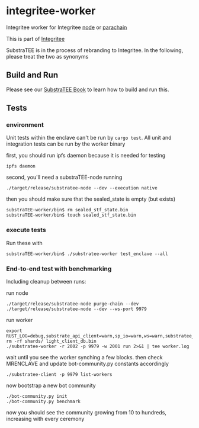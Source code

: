 # integritee-worker

Integritee worker for Integritee [node](https://github.com/integritee-network/integritee-node) or [parachain](https://github.com/integritee-network/parachain)

This is part of [Integritee](https://integritee.network)

SubstraTEE is in the process of rebranding to Integritee. In the following, please treat the two as synonyms

## Build and Run
Please see our [SubstraTEE Book](https://www.substratee.com/howto_worker.html) to learn how to build and run this.

## Tests
### environment
Unit tests within the enclave can't be run by `cargo test`. All unit and integration tests can be run by the worker binary

first, you should run ipfs daemon because it is needed for testing
```
ipfs daemon
```
second, you'll need a substraTEE-node running
```
./target/release/substratee-node --dev --execution native
```
then you should make sure that the sealed_state is empty (but exists)
```
substraTEE-worker/bin$ rm sealed_stf_state.bin
substraTEE-worker/bin$ touch sealed_stf_state.bin
```

### execute tests
Run these with
```
substraTEE-worker/bin$ ./substratee-worker test_enclave --all
```

### End-to-end test with benchmarking

Including cleanup between runs:

run node
```
./target/release/substratee-node purge-chain --dev
./target/release/substratee-node --dev --ws-port 9979
```

run worker

```
export RUST_LOG=debug,substrate_api_client=warn,sp_io=warn,ws=warn,substratee_worker=info,substratee_worker_enclave=info,sp_io::misc=debug,runtime=debug,substratee_worker_enclave::state=warn,substratee_stf::sgx=info,light_client=warn,rustls=warn
rm -rf shards/ light_client_db.bin
./substratee-worker -r 2002 -p 9979 -w 2001 run 2>&1 | tee worker.log
```

wait until you see the worker synching a few blocks. then check MRENCLAVE and update bot-community.py constants accordingly

```
./substratee-client -p 9979 list-workers
```

now bootstrap a new bot community

```
./bot-community.py init
./bot-community.py benchmark
```

now you should see the community growing from 10 to hundreds, increasing with every ceremony
